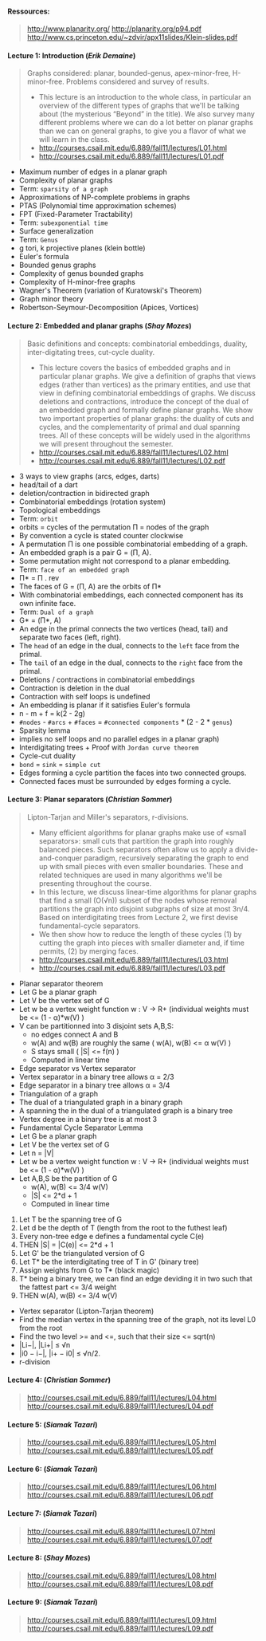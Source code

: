 #### Ressources:
> http://www.planarity.org/
> http://planarity.org/p94.pdf
> http://www.cs.princeton.edu/~zdvir/apx11slides/Klein-slides.pdf

#### Lecture 1: Introduction (_Erik Demaine_)
> Graphs considered: planar, bounded-genus, apex-minor-free, H-minor-free. Problems considered and survey of results.
> - This lecture is an introduction to the whole class, in particular an overview of the different types of graphs that we'll be talking about (the mysterious “Beyond” in the title). We also survey many different problems where we can do a lot better on planar graphs than we can on general graphs, to give you a flavor of what we will learn in the class.
> - http://courses.csail.mit.edu/6.889/fall11/lectures/L01.html
> - http://courses.csail.mit.edu/6.889/fall11/lectures/L01.pdf

- Maximum number of edges in a planar graph
- Complexity of planar graphs
- Term: `sparsity of a graph`
- Approximations of NP-complete problems in graphs
- PTAS (Polynomial time approximation schemes)
- FPT (Fixed-Parameter Tractability)
- Term: `subexponential time`
- Surface generalization
- Term: `Genus`
- g tori, k projective planes (klein bottle)
- Euler's formula
- Bounded genus graphs
- Complexity of genus bounded graphs
- Complexity of H-minor-free graphs
- Wagner's Theorem (variation of Kuratowski's Theorem)
- Graph minor theory
- Robertson-Seymour-Decomposition (Apices, Vortices)

#### Lecture 2: Embedded and planar graphs (_Shay Mozes_)
> Basic definitions and concepts: combinatorial embeddings, duality, inter-digitating trees, cut-cycle duality.
> - This lecture covers the basics of embedded graphs and in particular planar graphs. We give a definition of graphs that views edges (rather than vertices) as the primary entities, and use that view in defining combinatorial embeddings of graphs. We discuss deletions and contractions, introduce the concept of the dual of an embedded graph and formally define planar graphs. We show two important properties of planar graphs: the duality of cuts and cycles, and the complementarity of primal and dual spanning trees. All of these concepts will be widely used in the algorithms we will present throughout the semester.
> - http://courses.csail.mit.edu/6.889/fall11/lectures/L02.html
> - http://courses.csail.mit.edu/6.889/fall11/lectures/L02.pdf

- 3 ways to view graphs (arcs, edges, darts)
- head/tail of a dart
- deletion/contraction in bidirected graph
- Combinatorial embeddings (rotation system)
- Topological embeddings
- Term: `orbit`
 - orbits = cycles of the permutation Π = nodes of the graph
 - By convention a cycle is stated counter clockwise
 - A permutation Π is one possible combinatorial embedding of a graph.
 - An embedded graph is a pair G = (Π, A).
 - Some permutation might not correspond to a planar embedding.
- Term: `face of an embedded graph`
 - Π* = Π . rev
 - The faces of G = (Π, A) are the orbits of Π*
 - With combinatorial embeddings, each connected component has its own infinite face.
- Term: `Dual of a graph`
 - G* = (Π*, A)
 - An edge in the primal connects the two vertices (head, tail) and separate two faces (left, right).
 - The `head` of an edge in the dual, connects to the `left` face from the primal.
 - The `tail` of an edge in the dual, connects to the `right` face from the primal.
- Deletions / contractions in combinatorial embeddings
 - Contraction is deletion in the dual
 - Contraction with self loops is undefined
- An embedding is planar if it satisfies Euler's formula
 - n - m + f = k(2 - 2g)
 - `#nodes` - `#arcs` + `#faces` = `#connected components` * (2 - 2 * `genus`)
- Sparsity lemma
 - implies no self loops and no parallel edges in a planar graph)
- Interdigitating trees + Proof with `Jordan curve theorem`
- Cycle-cut duality
 - `bond` = `sink` = `simple cut`
 - Edges forming a cycle partition the faces into two connected groups.
 - Connected faces must be surrounded by edges forming a cycle.

#### Lecture 3: Planar separators (_Christian Sommer_)
> Lipton-Tarjan and Miller's separators, r-divisions.
> - Many efficient algorithms for planar graphs make use of «small separators»: small cuts that partition the graph into roughly balanced pieces. Such separators often allow us to apply a divide-and-conquer paradigm, recursively separating the graph to end up with small pieces with even smaller boundaries. These and related techniques are used in many algorithms we'll be presenting throughout the course.
> - In this lecture, we discuss linear-time algorithms for planar graphs that find a small (O(√n)) subset of the nodes whose removal partitions the graph into disjoint subgraphs of size at most 3n/4. Based on interdigitating trees from Lecture 2, we first devise fundamental-cycle separators.
> - We then show how to reduce the length of these cycles (1) by cutting the graph into pieces with smaller diameter and, if time permits, (2) by merging faces.
> - http://courses.csail.mit.edu/6.889/fall11/lectures/L03.html
> - http://courses.csail.mit.edu/6.889/fall11/lectures/L03.pdf

- Planar separator theorem
 - Let G be a planar graph
 - Let V be the vertex set of G
 - Let w be a vertex weight function w : V -> R+ (individual weights must be <= (1 - α)*w(V) )
 - V can be partitionned into 3 disjoint sets A,B,S:
	 - no edges connect A and B
	 - w(A) and w(B) are roughly the same ( w(A), w(B) <= α w(V) )
	 - S stays small ( |S| <= f(n) )
	 - Computed in linear time
- Edge separator vs Vertex separator
 - Vertex separator in a binary tree allows α = 2/3
 - Edge separator in a binary tree allows α = 3/4
- Triangulation of a graph
 - The dual of a triangulated graph in a binary graph
 - A spanning the in the dual of a triangulated graph is a binary tree
- Vertex degree in a binary tree is at most 3
- Fundamental Cycle Separator Lemma
 - Let G be a planar graph
 - Let V be the vertex set of G
 - Let n = |V|
 - Let w be a vertex weight function w : V -> R+ (individual weights must be <= (1 - α)*w(V) )
 - Let A,B,S be the partition of G
	 - w(A), w(B) <= 3/4 w(V)
     - |S| <= 2*d + 1
	 - Computed in linear time
 1. Let T be the spanning tree of G
 2. Let d be the depth of T (length from the root to the futhest leaf)
 3. Every non-tree edge e defines a fundamental cycle C(e)
 4. THEN |S| = |C(e)| <= 2*d + 1
 5. Let G' be the triangulated version of G
 6. Let T* be the interdigitating tree of T in G' (binary tree)
 7. Assign weights from G to T* (black magic)
 8. T* being a binary tree, we can find an edge deviding it in two such that the fattest part <= 3/4 weight
 9. THEN w(A), w(B) <= 3/4 w(V)
- Vertex separator (Lipton-Tarjan theorem)
 - Find the median vertex in the spanning tree of the graph, not its level L0 from the root
 - Find the two level >= and <=, such that their size <= sqrt(n)
 - |Li−|, |Li+| ≤ √n
 - |i0 − i−|, |i+ − i0| ≤ √n/2.
- r-division

#### Lecture 4:  (_Christian Sommer_)
>
>
> http://courses.csail.mit.edu/6.889/fall11/lectures/L04.html
> http://courses.csail.mit.edu/6.889/fall11/lectures/L04.pdf

#### Lecture 5:  (_Siamak Tazari_)
>
>
> http://courses.csail.mit.edu/6.889/fall11/lectures/L05.html
> http://courses.csail.mit.edu/6.889/fall11/lectures/L05.pdf

#### Lecture 6:  (_Siamak Tazari_)
>
>
> http://courses.csail.mit.edu/6.889/fall11/lectures/L06.html
> http://courses.csail.mit.edu/6.889/fall11/lectures/L06.pdf

#### Lecture 7:  (_Siamak Tazari_)
>
>
> http://courses.csail.mit.edu/6.889/fall11/lectures/L07.html
> http://courses.csail.mit.edu/6.889/fall11/lectures/L07.pdf

#### Lecture 8:  (_Shay Mozes_)
>
>
> http://courses.csail.mit.edu/6.889/fall11/lectures/L08.html
> http://courses.csail.mit.edu/6.889/fall11/lectures/L08.pdf

#### Lecture 9:  (_Siamak Tazari_)
>
>
> http://courses.csail.mit.edu/6.889/fall11/lectures/L09.html
> http://courses.csail.mit.edu/6.889/fall11/lectures/L09.pdf
